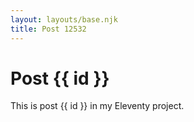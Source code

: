 ```yaml
---
layout: layouts/base.njk
title: Post 12532
---
```


# Post {{ id }}

This is post {{ id }} in my Eleventy project.
